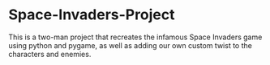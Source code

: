 # Space-Invaders-Project
This is a two-man project that recreates the infamous Space Invaders game using python and pygame, as well as adding our own custom twist to the characters and enemies. 
